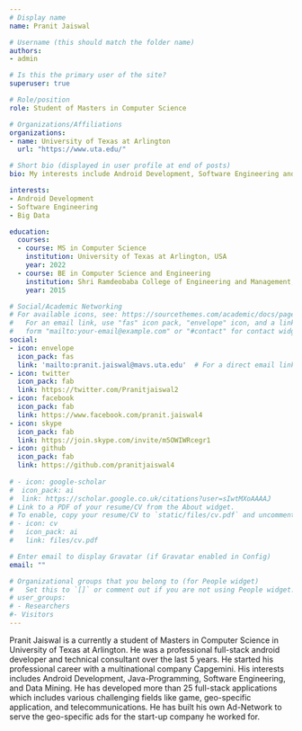 ```yaml
---
# Display name
name: Pranit Jaiswal

# Username (this should match the folder name)
authors:
- admin

# Is this the primary user of the site?
superuser: true

# Role/position
role: Student of Masters in Computer Science

# Organizations/Affiliations
organizations:
- name: University of Texas at Arlington
  url: "https://www.uta.edu/"

# Short bio (displayed in user profile at end of posts)
bio: My interests include Android Development, Software Engineering and Big Data.

interests:
- Android Development
- Software Engineering
- Big Data

education:
  courses:
  - course: MS in Computer Science
    institution: University of Texas at Arlington, USA
    year: 2022
  - course: BE in Computer Science and Engineering
    institution: Shri Ramdeobaba College of Engineering and Management, India
    year: 2015

# Social/Academic Networking
# For available icons, see: https://sourcethemes.com/academic/docs/page-builder/#icons
#   For an email link, use "fas" icon pack, "envelope" icon, and a link in the
#   form "mailto:your-email@example.com" or "#contact" for contact widget.
social:
- icon: envelope
  icon_pack: fas
  link: 'mailto:pranit.jaiswal@mavs.uta.edu'  # For a direct email link, use "mailto:test@example.org".
- icon: twitter
  icon_pack: fab
  link: https://twitter.com/Pranitjaiswal2
- icon: facebook
  icon_pack: fab
  link: https://www.facebook.com/pranit.jaiswal4 
- icon: skype
  icon_pack: fab
  link: https://join.skype.com/invite/m5OWIWRcegr1   
- icon: github
  icon_pack: fab
  link: https://github.com/pranitjaiswal4
  
# - icon: google-scholar
#  icon_pack: ai
#  link: https://scholar.google.co.uk/citations?user=sIwtMXoAAAAJ
# Link to a PDF of your resume/CV from the About widget.
# To enable, copy your resume/CV to `static/files/cv.pdf` and uncomment the lines below.
# - icon: cv
#   icon_pack: ai
#   link: files/cv.pdf

# Enter email to display Gravatar (if Gravatar enabled in Config)
email: ""

# Organizational groups that you belong to (for People widget)
#   Set this to `[]` or comment out if you are not using People widget.
# user_groups:
# - Researchers
#- Visitors
---
```


Pranit Jaiswal is a currently a student of Masters in Computer Science in University of Texas at Arlington. He was a professional full-stack android developer and technical consultant over the last 5 years. He started his professional career with a multinational company Capgemini. His interests includes Android Development, Java-Programming, Software Engineering, and Data Mining. He has developed more than 25 full-stack applications which includes various challenging fields like game, geo-specific application, and telecommunications. He has built his own Ad-Network to serve the geo-specific ads for the start-up company he worked for.
